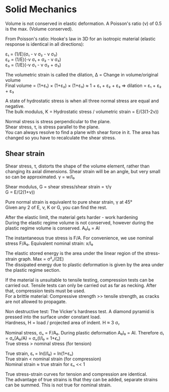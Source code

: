 # Solid Mechanics

Volume is not conserved in elastic deformation. A Poisson's ratio (ν) of 0.5 is the max. (Volume conserved).

From Poisson's ratio: Hooke's law in 3D for an isotropic material (elastic response is identical in all directions):

ε₁ = (1/E)(σ₁ - ν σ₂ - ν σ₃)  
ε₂ = (1/E)(-ν σ₁ + σ₂ - ν σ₃)  
ε₃ = (1/E)(-ν σ₁ - ν σ₂ + σ₃)  

The volumetric strain is called the dilation, Δ = Change in volume/original volume  
Final volume = (1+ε₁) × (1+ε₂) × (1+ε₃) ≈ 1 + ε₁ + ε₂ + ε₃ ⇒ dilation = ε₁ + ε₂ + ε₃  

A state of hydrostatic stress is when all three normal stress are equal and negative.  
The bulk modulus, K = Hydrostatic stress / volumetric strain = E/(3(1-2ν))  

Normal stress is stress perpendicular to the plane.  
Shear stress, τ, is stress parallel to the plane.  
You can always resolve to find a plane with shear force in it. The area has changed so you have to recalculate the shear stress.  

## Shear strain

Shear stress, τ, distorts the shape of the volume element, rather than changing its axial dimensions. Shear strain will be an angle, but very small so can be approximated. γ = w/l₀  

Shear modulus, G = shear stress/shear strain = τ/γ  
G = E/(2(1+ν))  

Pure normal strain is equivalent to pure shear strain, γ at 45°  
Given any 2 of E, ν, K or G, you can find the rest.  

After the elastic limit, the material gets harder - work hardening  
During the elastic regime volume is not conserved, however during the plastic regime volume is conserved. A₀l₀ = Al  

The instantaneous true stress is F/A. For convenience, we use nominal stress F/A₀. Equivalent nominal strain: x/l₀  

The elastic stored energy is the area under the linear region of the stress-strain graph. Max = σ²ᵧ/(2E)  
The dissipated energy due to plastic deformation is given by the area under the plastic regime section.  

If the material is unsuitable to tensile testing, compression tests can be carried out. Tensile tests can only be carried out as far as necking. After that, compression tests must be used.  
For a brittle material: Compressive strength >> tensile strength, as cracks are not allowed to propagate.  

Non destructive test: The Vicker's hardness test. A diamond pyramid is pressed into the surface under constant load.  
Hardness, H = load / projected area of indent. H ≈ 3 σᵧ  

Nominal stress, σₙ = F/A₀. During plastic deformation A₀l₀ = Al. Therefore σₜ = σₙ(A₀/A) = σₙ(l/l₀ = 1+$\epsilon$ₙ)  
True stress > nominal stress (for tension)  

True strain, εₜ = ln(l/l₀) = ln(1+εₙ)  
True strain < nominal strain (for compression)  
Nominal strain ≈ true strain for εₙ << 1  

True stress-strain curves for tension and compression are identical.  
The advantage of true strains is that they can be added, separate strains can be summed. This is not true for nominal strain.
